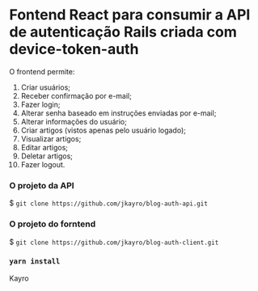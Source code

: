 # Fontend React para consumir a API de autenticação Rails criada com device-token-auth

O frontend permite:

1. Criar usuários;
2. Receber confirmação por e-mail;
3. Fazer login;
4. Alterar senha baseado em instruções enviadas por e-mail;
5. Alterar informações do usuário;
6. Criar artigos (vistos apenas pelo usuário logado);
7. Visualizar artigos;
8. Editar artigos;
9. Deletar artigos;
10. Fazer logout. 

### O projeto da API

$ `git clone https://github.com/jkayro/blog-auth-api.git`

### O projeto do forntend

$ `git clone https://github.com/jkayro/blog-auth-client.git`

### `yarn install`

Kayro